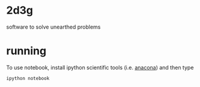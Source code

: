 # 2d3g
software to solve unearthed problems


# running
To use notebook, install ipython scientific tools (i.e. [anacona](http://continuum.io)) and then type 

    ipython notebook
